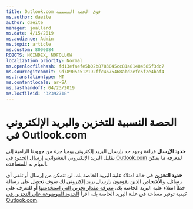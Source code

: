```yaml
---
title: Outlook.com فوق الحصة النسبية
ms.author: daeite
author: daeite
manager: joallard
ms.date: 4/15/2019
ms.audience: Admin
ms.topic: article
ms.custom: 8000084
ROBOTS: NOINDEX, NOFOLLOW
localization_priority: Normal
ms.openlocfilehash: fd13efaefe5b02b8783045cc81a81484585f3dc7
ms.sourcegitcommit: 9d78905c512192ffc4675468abd2efc5f2e4baf4
ms.translationtype: MT
ms.contentlocale: ar-SA
ms.lasthandoff: 04/23/2019
ms.locfileid: "32392718"
---
```

# <a name="email-and-storage-quota-in-outlookcom"></a>الحصة النسبية للتخزين والبريد الإلكتروني في Outlook.com

**حدود الإرسال** قراءة وجود حد بإرسال البريد إلكتروني يوميا جزء من جهودنا الرامية إلى تقليل البريد الإلكتروني العشوائي، [إرسال الحدود في Outlook.com](https://support.office.com/article/279ee200-594c-40f0-9ec8-bb6af7735c2e) لمعرفة ما يمكن القيام به للمساعدة.

**حدود التخزين** في حالة امتلاء علبة البريد الخاصة بك، لن تتمكن من إرسال أو تلقي أي رسائل، والأشخاص الذين يقومون بإرسال بريد إلكتروني لك سوف تحصل على رسالة خطأ امتلاء علبة البريد الخاصة بك. [معرفة مقدار تخزين التي استخدمتها](https://go.microsoft.com/fwlink/?linkid=2052089) أو للتعرف على كيفية توفير مساحة في علبة البريد الخاصة بك، اقرأ [الحدود الموضوعة على التخزين في Outlook.com](https://support.office.com/article/7ac99134-69e5-4619-ac0b-2d313bba5e9e).